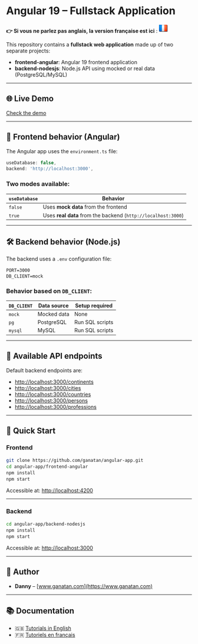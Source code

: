 # Angular 19 – Fullstack Application 

**👉 Si vous ne parlez pas anglais, la version française est ici** : [![Français](./ui/version-fr.png)](./README.md)

This repository contains a **fullstack web application** made up of two separate projects:

- **frontend-angular**: Angular 19 frontend application  
- **backend-nodesjs**: Node.js API using mocked or real data (PostgreSQL/MySQL)

---

## 🌐 Live Demo  
[Check the demo](https://angular.ganatan.com)

---

## 🔧 Frontend behavior (Angular)

The Angular app uses the `environment.ts` file:

```ts
useDatabase: false,
backend: 'http://localhost:3000',
```

### Two modes available:

| `useDatabase` | Behavior                                  |
|---------------|-------------------------------------------|
| `false`       | Uses **mock data** from the frontend      |
| `true`        | Uses **real data** from the backend (`http://localhost:3000`) |

---

## 🛠️ Backend behavior (Node.js)

The backend uses a `.env` configuration file:

```env
PORT=3000
DB_CLIENT=mock
```

### Behavior based on `DB_CLIENT`:

| `DB_CLIENT` | Data source           | Setup required        |
|-------------|------------------------|------------------------|
| `mock`      | Mocked data            | None                   |
| `pg`        | PostgreSQL             | Run SQL scripts        |
| `mysql`     | MySQL                  | Run SQL scripts        |

---

## 🔗 Available API endpoints

Default backend endpoints are:

- [http://localhost:3000/continents](http://localhost:3000/continents)
- [http://localhost:3000/cities](http://localhost:3000/cities)
- [http://localhost:3000/countries](http://localhost:3000/countries)
- [http://localhost:3000/persons](http://localhost:3000/persons)
- [http://localhost:3000/professions](http://localhost:3000/professions)

---

## 🚀 Quick Start

### Frontend

```bash
git clone https://github.com/ganatan/angular-app.git
cd angular-app/frontend-angular
npm install
npm start
```

Accessible at: [http://localhost:4200](http://localhost:4200)

---

### Backend

```bash
cd angular-app/backend-nodesjs
npm install
npm start
```

Accessible at: [http://localhost:3000](http://localhost:3000)

---

## 👤 Author

- **Danny** – [www.ganatan.com](https://www.ganatan.com)

---

## 📚 Documentation

- 🇬🇧 [Tutorials in English](https://www.ganatan.com/tutorials/en)
- 🇫🇷 [Tutoriels en français](https://www.ganatan.com/tutorials)
